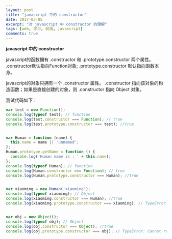 ```yaml
---
layout: post
title: "javascript 中的 constructor"
date: 2017-03-05
excerpt: "对 javascript 中 constructor 的理解"
tags: [web, 学习, 前端, javascript]
comments: true
---
```

**javascript 中的 constructor**

javascript的函数拥有 .constructor 和 .prototype.constructor 两个属性。 .constructor默认指向Function对象; .prototype.constructor 默认指向函数本身。

javascript的对象只拥有一个 .constructor 属性。 .constructor 指向该对象的构造函数；如果是直接创建的对象，则 .constructor 指向 Object 对象。

测试代码如下：

```js
var test = new Function();
console.log(typeof test); // function
console.log(test.constructor === Function); // true
console.log(test.prototype.constructor === test); //true


var Human = function (name) {
  this.name = name || 'unnamed';
};
Human.prototype.getName = function () {
  console.log('Human name is : ' + this.name);
};
console.log(typeof Human); // function
console.log(Human.constructor === Function); // true
console.log(Human.prototype.constructor === Human); //true


var xiaoming = new Human('xiaoming');
console.log(typeof xiaoming); // Object
console.log(xiaoming.constructor === Human); //true
console.log(xiaoming.prototype.constructor === xiaoming); // TypeError: Cannot read property 'constructor' of undefined


var obj = new Object();
console.log(typeof obj); // Object
console.log(obj.constructor === Object); //true
console.log(obj.prototype.constructor === obj); // TypeError: Cannot read property 'constructor' of undefined
```
